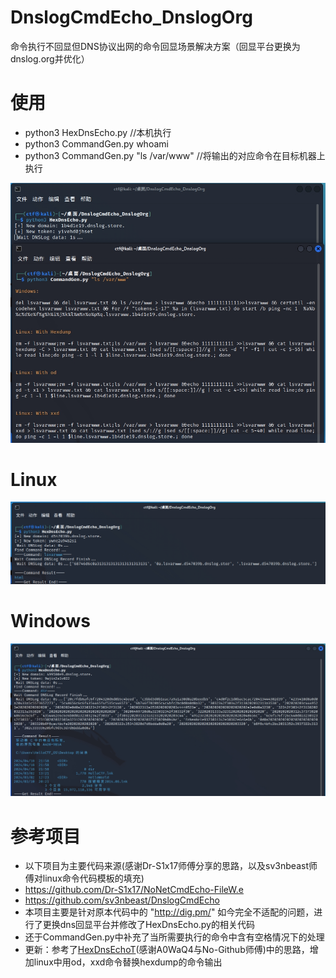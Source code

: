 # DnslogCmdEcho_DnslogOrg
命令执行不回显但DNS协议出网的命令回显场景解决方案（回显平台更换为dnslog.org并优化）

# 使用
- python3 HexDnsEcho.py //本机执行
- python3 CommandGen.py whoami
- python3 CommandGen.py "ls /var/www" //将输出的对应命令在目标机器上执行

![image](images/image1.png)

# Linux
![image](images/image2.png)

# Windows
![image](images/image3.png)

# 参考项目
- 以下项目为主要代码来源(感谢Dr-S1x17师傅分享的思路，以及sv3nbeast师傅对linux命令代码模板的填充)
- https://github.com/Dr-S1x17/NoNetCmdEcho-FileW.e
- https://github.com/sv3nbeast/DnslogCmdEcho
- 本项目主要是针对原本代码中的 "http://dig.pm/" 如今完全不适配的问题，进行了更换dns回显平台并修改了HexDnsEcho.py的相关代码
- 还于CommandGen.py中补充了当所需要执行的命令中含有空格情况下的处理
- 更新：参考了[HexDnsEchoT](https://github.com/A0WaQ4/HexDnsEchoT#2023-08-20-%E6%9D%A5%E8%87%AAr0fus0dno-github%E5%B8%88%E5%82%85%E7%9A%84%E6%9B%B4%E6%96%B0-%E6%94%AF%E6%8C%81odxxd)(感谢A0WaQ4与No-Github师傅)中的思路，增加linux中用od，xxd命令替换hexdump的命令输出

